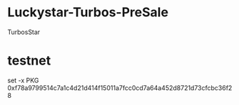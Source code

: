 # Luckystar-Turbos-PreSale
TurbosStar


# testnet
set -x PKG 0xf78a9799514c7a1c4d21d414f15011a7fcc0cd7a64a452d8721d73cfcbc36f28


```shell

```